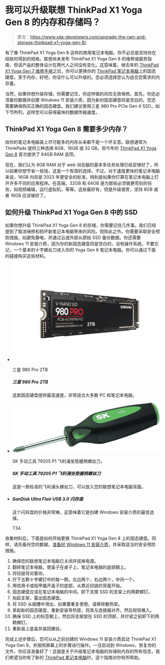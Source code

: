 # 我可以升级联想 ThinkPad X1 Yoga Gen 8 的内存和存储吗？

> 原文：<https://www.xda-developers.com/upgrade-the-ram-and-storage-thinkpad-x1-yoga-gen-8/>

有了像 ThinkPad X1 Yoga Gen 8 这样的商用笔记本电脑，你不必总是坚持你在结账时得到的规格。联想尚未发布 ThinkPad X1 Yoga Gen 8 的维修或服务指南，但该产品的整体设计在两代人之间没有变化。这意味着，继去年的 [ThinkPad X1 Yoga Gen 7 维修手册](https://download.lenovo.com/pccbbs/mobiles_pdf/x1_carbon_gen10_x1_yoga_gen7_hmm_en.pdf)之后，你可以更换你的 [ThinkPad 笔记本电脑](https://www.xda-developers.com/best-thinkpads/)上的固态硬盘。至于内存，好吧，你没什么可以升级的。您必须选择您认为适合您需求的内存量。

当然，如果你想升级存储，你需要记住，你这样做的风险无效保修。首先，你还必须备份数据并创建 Windows 11 安装介质，因为新的固态硬盘将是空白的。您还需要确保购买正确的固态硬盘。我们建议使用三星 980 Pro PCIe Gen 4 SSD，如下节所列，这样您可以获得最快的数据传输速度。

## ThinkPad X1 Yoga Gen 8 需要多少内存？

给你的笔记本电脑装上尽可能多的内存从来都不是一个坏主意。联想通常为 ThinkPads 提供三种选择:8GB、16GB 或 32 GB。但今年的 [ThinkPad X1 Yoga Gen 8](https://www.xda-developers.com/lenovo-thinkpad-x1-yoga-gen-8/) 首次提供了 64GB RAM 选项。

现在，我们认为 8GB RAM 对于 web 浏览器的基本多任务处理已经足够好了，所以如果你想节省一些钱，这是一个有效的选择。不过，对于速度更快的笔记本电脑来说，16GB 内存是 2023 年更安全的标准，特别是如果你打算在笔记本电脑上打开许多不同的应用程序。在高端，32GB 和 64GB 是为那些必须做更苛刻的任务，如视频编辑，运行虚拟机，等等。这些最好有，但是升级很贵，坚持 8GB 或者 16GB 应该够好了。

## 如何升级 ThinkPad X1 Yoga Gen 8 中的 SSD

如果你想升级 ThinkPad X1 Yoga Gen 8 的存储，你需要记住几件事。我们已经提到了取消保修和损坏新笔记本电脑带来的风险。但除此之外，你需要采取安全预防措施，如避免静电，并通过云或外部从原始 SSD 备份数据。你还需要 Windows 11 安装介质，因为你的新固态硬盘将是空白的，没有操作系统。不要忘记，一个基本的十字螺丝刀进入你的 Yoga Gen 8 笔记本电脑。你可以通过下面的链接购买这些材料。

*   <picture>![One of the fastest SSDs money can buy and a perfect addition to any PC, or even the PS5 as some serious library storage.](img/4439ee441e4d3d33f5cbe4bd740a3e54.png)</picture>

    三星 980 Pro 2TB

    ##### 三星 980 Pro 2TB

    这款固态硬盘提供最高速度，非常适合大多数 PC 和笔记本电脑。

*   <picture>![This Phillips head screw driver will help you get into the back of your HP laptop](img/391691c34707dc7f629793b9bb055890.png)</picture>

    SK 手动工具 79205 P1 飞利浦坐垫握柄螺丝刀，

    ##### SK 手动工具 79205 P1 飞利浦坐垫握柄螺丝刀

    这是一款标准的飞利浦头螺丝刀，可以放入您的联想笔记本电脑背面。

*   ##### SanDisk Ultra Flair USB 3.0 闪存盘

    这个闪存盘的价格非常棒，这意味着它是创建 Windows 安装介质的最佳选择。

    T34

收集材料后，下面是如何开始更换 ThinkPad X1 Yoga Gen 8 上的固态硬盘。同样，请先备份您的数据，[准备好 Windows 11 安装介质](https://www.xda-developers.com/download-windows-11/#DownloadISO)，并采取适当的安全预防措施。

1.  确保您的联想笔记本电脑已关闭并拔掉电源。
2.  翻转笔记本电脑，使盖子在桌子上，笔记本电脑的底部朝上。
3.  将铰链背对着你。
4.  拧下五颗十字螺钉中的每一颗。左边两个，右边两个，中间一个。
5.  用信用卡或指甲撬开盖子的底部。从靠近铰链的背面开始。
6.  固态硬盘应该在笔记本电脑的中间。卸下支撑 SSD 的支架上的两颗螺钉。
7.  抬起支架，露出固态硬盘。
8.  将 SSD 从插槽中滑出，如果要重复使用，请移除散热垫。
9.  拿起新的固态硬盘，重新安装导热垫，将其与连接器对齐，然后轻轻推入。
10.  确保 SSD 上的标签朝上，然后将支架放在 SSD 的顶部，并拧紧之前卸下的两颗螺钉。
11.  重新装上底盖并装回螺丝。

完成上述步骤后，您可以从之前创建的 Windows 11 安装介质启动 ThinkPad X1 Yoga Gen 8，并按照屏幕上的步骤进行操作。一旦启动到 Windows，恢复你的文件，你应该准备好了！这就是关于升级笔记本电脑的存储和内存的所有信息，我们希望当你有了新的 [ThinkPad 笔记本电脑](https://www.xda-developers.com/best-thinkpads/)时，这个指南对你有所帮助。